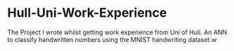 # Hull-Uni-Work-Experience
The Project I wrote whilst getting work experience from Uni of Hull. An ANN to classify handwritten numbers using the MNIST handwriting dataset.w
